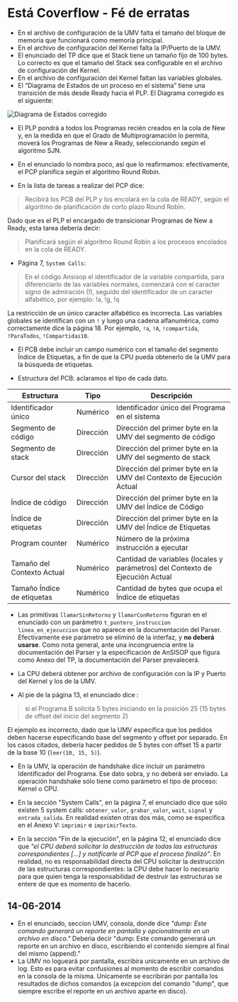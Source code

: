 Está Coverflow - Fé de erratas
==============================

* En el archivo de configuración de la UMV falta el tamaño del bloque de memoria que funcionará como memoria principal.
* En el archivo de configuración del Kernel falta la IP/Puerto de la UMV.
* El enunciado del TP dice que el Stack tiene un tamaño fijo de 100 bytes. Lo correcto es que el tamaño del Stack sea configurable en el archivo de configuración del Kernel.
* En el archivo de configuración del Kernel faltan las variables globales.
* El “Diagrama de Estados de un proceso en el sistema” tiene una transición de más desde Ready hacia el PLP. El Diagrama corregido es el siguiente:

![Diagrama de Estados corregido](diagrama_estados.png)

* El PLP pondrá a todos los Programas recién creados en la cola de New y, en la medida en que el Grado de Multiprogramación lo permita, moverá los Programas de New a Ready, seleccionando según el algoritmo SJN.

* En el enunciado lo nombra poco, así que lo reafirmamos: efectivamente, el PCP planifica según el algoritmo Round Robin.

* En la lista de tareas a realizar del PCP dice:
> Recibirá los PCB del PLP y los encolará en la cola de READY, según el algoritmo de planificación de corto plazo Round Robin.

 Dado que es el PLP el encargado de transicionar Programas de New a Ready, esta tarea debería decir:
 > Planificará según el algoritmo Round Robin a los procesos encolados en la cola de READY.

* Página 7, `System Calls`:
 >En el código Ansisop el identificador de la variable compartida, para diferenciarlo de las variables normales, comenzará con el caracter signo de admiración (!), seguido del identificador de un caracter alfabético, por ejemplo: !a, !g, !q

 La restricción de un único caracter alfabético es incorrecta. Las variables globales se identifican con un `!` y luego una cadena alfanumérica, como correctamente dice la página 18. Por ejemplo, `!a`, `!A`, `!compartida`, `!ParaTodos`, `!Compartidas10`.

* El PCB debe incluir un campo numérico con el tamaño del segmento Índice de Etiquetas, a fin de que la CPU pueda obtenerlo de la UMV para la búsqueda de etiquetas.

* Estructura del PCB: aclaramos el tipo de cada dato.

| Estructura                 | Tipo      | Descripción |
|----------------------------|-----------|-------------|
| Identificador único        | Numérico  | Identificador único del Programa en el sistema |
| Segmento de código         | Dirección | Dirección del primer byte en la UMV del segmento de código |
| Segmento de stack          | Dirección | Dirección del primer byte en la UMV del segmento de stack |
| Cursor del stack           | Dirección | Dirección del primer byte en la UMV del Contexto de Ejecución Actual |
| Índice de código           | Dirección | Dirección del primer byte en la UMV del Índice de Código |
| Índice de etiquetas        | Dirección | Dirección del primer byte en la UMV del Índice de Etiquetas |
| Program counter            | Numérico  | Número de la próxima instrucción a ejecutar |
| Tamaño del Contexto Actual | Numérico  | Cantidad de variables (locales y parámetros) del Contexto de Ejecución Actual |
| Tamaño Índice de etiquetas | Numérico  | Cantidad de bytes que ocupa el Índice de etiquetas |

* Las primitivas `llamarSinRetorno` y `llamarConRetorno` figuran en el enunciado con un parámetro `t_puntero_instruccion linea_en_ejecuccion` que no aparece en la documentación del Parser. Efectivamente ese parámetro se eliminó de la interfaz, y **no deberá usarse**. Como nota general, ante una incongruencia entre la documentación del Parser y la especificación de AnSISOP que figura como Anexo del TP, la documentación del Parser prevalecerá.

* La CPU deberá obtener por archivo de configuración con la IP y Puerto del Kernel y los de la UMV.

* Al pie de la página 13, el enunciado dice :
> si el Programa B solicita 5 bytes iniciando en la posición 25 (15 bytes de offset del inicio del segmento 2)

  El ejemplo es incorrecto, dado que la UMV especifica que los pedidos deben hacerse especificando base del segmento y offset por separado. En los casos citados, debería  hacer pedidos de 5 bytes con offset 15 a partir de la base 10 (`leer(10, 15, 5)`).

* En la UMV, la operación de handshake dice incluir un parámetro Identificador del Programa. Ese dato sobra, y no deberá ser enviado. La operación handshake sólo tiene como parámetro el tipo de proceso: Kernel o CPU.

* En la sección "System Calls", en la página 7, el enunciado dice que sólo existen 5 system calls: `obtener_valor`, `grabar_valor`, `wait`, `signal` y `entrada_salida`. En realidad existen otras dos más, como se especifica en el Anexo V: `imprimir` e `imprimirTexto`.

* En la sección "Fin de la ejecución", en la página 12, el enunciado dice que _"el CPU deberá solicitar la destrucción de todas las estructuras correspondientes [...] y notificarle al PCP que el proceso finalizó"_. En realidad, no es responsabilidad directa del CPU solicitar la destrucción de las estructuras correspondientes: la CPU debe hacer lo necesario para que quien tenga la responsabilidad de destruir las estructuras se entere de que es momento de hacerlo.

14-06-2014
----------
* En el enunciado, seccion UMV, consola, donde dice _"dump: Este comando generará un reporte en pantalla y opcionalmente en un archivo en disco."_ Deberia decir "dump: Este comando generará un reporte en un archivo en disco, escribiendo el contenido siempre al final del mismo (append)."
* La UMV no logueará por pantalla, escribira unicamente en un archivo de log. Esto es para evitar confusiones al momento de escribir comandos en la consola de la misma. Unicamente se escribirán por pantalla los resultados de dichos comandos (a excepcion del comando "dump", que siempre escribe el reporte en un archivo aparte en disco).
